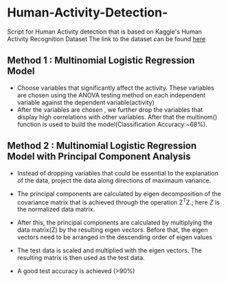 # Human-Activity-Detection-
Script for Human Activity detection that is based on Kaggle's Human Activity Recognition Dataset
The link to the dataset can be found [here](https://www.kaggle.com/mboaglio/simplifiedhuarus/kernels)

## Method 1 : Multinomial Logistic Regression Model

* Choose variables that significantly affect the activity. These variables are chosen using the ANOVA testing method on each independent variable against the dependent variable(activity)
* After the variables are chosen , we further drop the variables that display high correlations with other variables. After that the multinom() function is used to build the model(Classification Accuracy:~68%).


## Method 2 : Multinomial Logistic Regression Model with Principal Component Analysis

* Instead of dropping variables that could be essential to the explanation of the data, project the data along directions of maximaum variance.

* The principal components are calculated by eigen decomposition of the covariance matrix that is achieved through the operation Z<sup>T</sup>Z.; here *Z* is the normalized data matrix.

* After this, the principal components are calculated by multiplying the data matrix(Z) by the resulting eigen vectors. Before that, the eigen vectors need to be arranged in the descending order of eigen values

* The test data is scaled and multiplied with the eigen vectors. The resulting matrix is then used as the test data.

* A good test accuracy is achieved (>90%)

